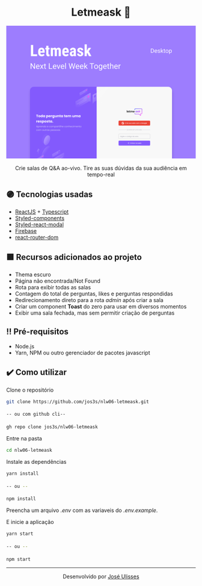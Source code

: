 <h1 align="center">Letmeask 💬</h1>

![Create React App](./.github/letmeask.png)

<p align="center">
  Crie salas de Q&amp;A ao-vivo. Tire as suas dúvidas da sua audiência em tempo-real
</p>

## :purple_circle: Tecnologias usadas

- [ReactJS](https://reactjs.org/) + [Typescript](https://www.typescriptlang.org/)
- [Styled-components](https://styled-components.com/)
- [Styled-react-modal](https://github.com/AlexanderRichey/styled-react-modal#readme)
- [Firebase](https://firebase.google.com/)
- [react-router-dom](https://reactrouter.com/web/guides/quick-start)

## :purple_square: Recursos adicionados ao projeto

- Thema escuro
- Página não encontrada/Not Found
- Rota para exibir todas as salas
- Contagem do total de perguntas, likes e perguntas respondidas
- Redirecionamento direto para a rota *admin* após criar a sala
- Criar um component **Toast** do zero para usar em diversos momentos
- Exibir uma sala fechada, mas sem permitir criação de perguntas

## :bangbang: Pré-requisitos

- Node.js
- Yarn, NPM ou outro gerenciador de pacotes javascript

## :heavy_check_mark: Como utilizar

Clone o repositório

```bash
git clone https://github.com/jos3s/nlw06-letmeask.git

-- ou com github cli--

gh repo clone jos3s/nlw06-letmeask
```

Entre na pasta

```bash
cd nlw06-letmeask
```

Instale as dependências

```bash
yarn install 

-- ou --

npm install
```

Preencha um arquivo *.env* com as variaveis do *.env.example*.

E inicie a aplicação

```bash
yarn start 

-- ou --

npm start
```

---  

<p align="center">
  Desenvolvido  por <a href="https://github.com/jos3s">José Ulisses </a>
</p>
